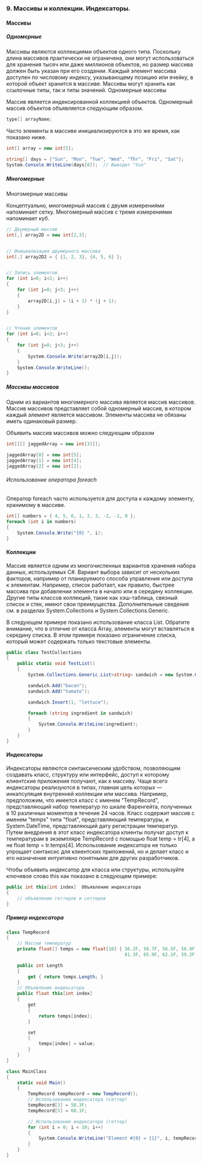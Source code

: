 ### 9. Массивы и коллекции. Индексаторы.

#### Массивы
##### Одномерные
Массивы являются коллекциями объектов одного типа. Поскольку длина массивов практически не ограничена, они могут использоваться для хранения тысяч или даже миллионов объектов, но размер массива должен быть указан при его создании. Каждый элемент массива доступен по числовому индексу, указывающему позицию или ячейку, в которой объект хранится в массиве. Массивы могут хранить как ссылочные типы, так и типы значений.
Одномерные массивы

Массив является индексированной коллекцией объектов. Одномерный массив объектов объявляется следующим образом.
```csharp
type[] arrayName;
```
Часто элементы в массиве инициализируются в это же время, как показано ниже.

```csharp
int[] array = new int[5];
```

```csharp
string[] days = {"Sun", "Mon", "Tue", "Wed", "Thr", "Fri", "Sat"};
System.Console.WriteLine(days[0]);  // Выводит "Sun"
```

##### Многомерные
Многомерные массивы

Концептуально, многомерный массив с двумя измерениями напоминает сетку. Многомерный массив с тремя измерениями напоминает куб.

```csharp
// Двумерный массив
int[,] array2D = new int[2,3];


// Инициализация двумерного массива
int[,] array2D2 = { {1, 2, 3}, {4, 5, 6} };


// Запись элементов
for (int i=0; i<2; i++)
{
    for (int j=0; j<3; j++)
    {
        array2D[i,j] = (i + 1) * (j + 1);
    }
}


// Чтение элементов
for (int i=0; i<2; i++)
{
    for (int j=0; j<3; j++)
    {
        System.Console.Write(array2D[i,j]);
    }
    System.Console.WriteLine();
}

```

##### Массивы массивов
Одним из вариантов многомерного массива является массив массивов. Массив массивов представляет собой одномерный массив, в котором каждый элемент является массивом. Элементы массива не обязаны иметь одинаковый размер.

Объявить массив массивов можно следующим образом
```csharp
int[][] jaggedArray = new int[3][];
```
```csharp
jaggedArray[0] = new int[5];
jaggedArray[1] = new int[4];
jaggedArray[2] = new int[2];
```

###### Использование оператора foreach 

Оператор foreach часто используется для доступа к каждому элементу, хранимому в массиве.

```csharp
int[] numbers = { 4, 5, 6, 1, 2, 3, -2, -1, 0 };
foreach (int i in numbers)
{
    System.Console.Write("{0} ", i);
}
```

#### Коллекции
Массив является одним из многочисленных вариантов хранения набора данных, используемых C#. 
Вариант выбора зависит от нескольких факторов, например от планируемого способа управления или доступа к элементам. 
Например, список работает, как правило, быстрее массива при добавлении элемента в начало или в середину коллекции. 
Другие типы классов коллекций, такие как хэш-таблица, связный список и стек, имеют свои преимущества.
Дополнительные сведения см. в разделах System.Collections и System.Collections.Generic.

В следующем примере показано использование класса List<T>. Обратите внимание, что в отличие от класса Array,
элементы могут вставляться в середину списка. В этом примере показано ограничение списка, который может содержать 
только текстовые элементы.

```csharp
public class TestCollections
{
    public static void TestList()
    {
        System.Collections.Generic.List<string> sandwich = new System.Collections.Generic.List<string>();

        sandwich.Add("bacon");
        sandwich.Add("tomato");

        sandwich.Insert(1, "lettuce");

        foreach (string ingredient in sandwich)
        {
            System.Console.WriteLine(ingredient);            
        }
    }
}
```

#### Индексаторы
Индексаторы являются синтаксическим удобством, позволяющим создавать класс, структуру или интерфейс,
доступ к которому клиентские приложения получают, как к массиву. Чаще всего индексаторы реализуются в типах,
главная цель которых — инкапсуляция внутренней коллекции или массива. Например, предположим, что имеется класс с именем 
"TempRecord", представляющий набор температур по шкале Фаренгейта, полученных в 10 различных моментов в течение 24 часов.
Класс содержит массив с именем "temps" типа "float", представляющий температуры, и System.DateTime,
представляющий дату регистрации температур. Путем внедрения в этот класс индексатора клиенты получат доступ к 
температурам в экземпляре TempRecord с помощью float temp = tr[4], а не float temp = tr.temps[4]. Использование
индексатора не только упрощает синтаксис для клиентских приложений, но и делает класс и его назначение интуитивно 
понятными для других разработчиков.

Чтобы объявить индексатор для класса или структуры, используйте ключевое слово this как показано в следующем примере: 

```csharp
public int this[int index]  Объявление индексатора 
{  
    // объявление геттеров и сеттеров
}  
```

##### Пример индексатора
```csharp
class TempRecord
{
    // Массив температур
    private float[] temps = new float[10] { 56.2F, 56.7F, 56.5F, 56.9F, 58.8F, 
                                            61.3F, 65.9F, 62.1F, 59.2F, 57.5F };

    public int Length
    {
        get { return temps.Length; }
    }
    // Объявление индексатора
    public float this[int index]
    {
        get
        {
            return temps[index];
        }

        set
        {
            temps[index] = value;
        }
    }
}

class MainClass
{
    static void Main()
    {
        TempRecord tempRecord = new TempRecord();
        // Использование индексатора (сеттер)
        tempRecord[3] = 58.3F;
        tempRecord[5] = 60.1F;

        // Использование индексатора (геттер)
        for (int i = 0; i < 10; i++)
        {
            System.Console.WriteLine("Element #{0} = {1}", i, tempRecord[i]);
        }
    }
}
```


